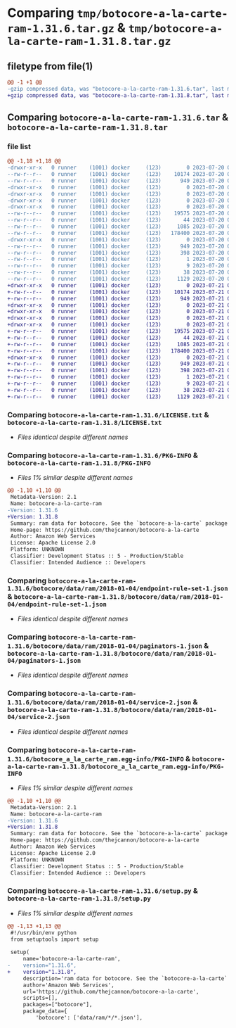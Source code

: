 # Comparing `tmp/botocore-a-la-carte-ram-1.31.6.tar.gz` & `tmp/botocore-a-la-carte-ram-1.31.8.tar.gz`

## filetype from file(1)

```diff
@@ -1 +1 @@
-gzip compressed data, was "botocore-a-la-carte-ram-1.31.6.tar", last modified: Thu Jul 20 01:20:37 2023, max compression
+gzip compressed data, was "botocore-a-la-carte-ram-1.31.8.tar", last modified: Fri Jul 21 01:21:47 2023, max compression
```

## Comparing `botocore-a-la-carte-ram-1.31.6.tar` & `botocore-a-la-carte-ram-1.31.8.tar`

### file list

```diff
@@ -1,18 +1,18 @@
-drwxr-xr-x   0 runner    (1001) docker     (123)        0 2023-07-20 01:20:37.614856 botocore-a-la-carte-ram-1.31.6/
--rw-r--r--   0 runner    (1001) docker     (123)    10174 2023-07-20 01:20:37.000000 botocore-a-la-carte-ram-1.31.6/LICENSE.txt
--rw-r--r--   0 runner    (1001) docker     (123)      949 2023-07-20 01:20:37.614856 botocore-a-la-carte-ram-1.31.6/PKG-INFO
-drwxr-xr-x   0 runner    (1001) docker     (123)        0 2023-07-20 01:20:37.610856 botocore-a-la-carte-ram-1.31.6/botocore/
-drwxr-xr-x   0 runner    (1001) docker     (123)        0 2023-07-20 01:20:37.610856 botocore-a-la-carte-ram-1.31.6/botocore/data/
-drwxr-xr-x   0 runner    (1001) docker     (123)        0 2023-07-20 01:20:37.610856 botocore-a-la-carte-ram-1.31.6/botocore/data/ram/
-drwxr-xr-x   0 runner    (1001) docker     (123)        0 2023-07-20 01:20:37.610856 botocore-a-la-carte-ram-1.31.6/botocore/data/ram/2018-01-04/
--rw-r--r--   0 runner    (1001) docker     (123)    19575 2023-07-20 01:19:55.000000 botocore-a-la-carte-ram-1.31.6/botocore/data/ram/2018-01-04/endpoint-rule-set-1.json
--rw-r--r--   0 runner    (1001) docker     (123)       44 2023-07-20 01:19:55.000000 botocore-a-la-carte-ram-1.31.6/botocore/data/ram/2018-01-04/examples-1.json
--rw-r--r--   0 runner    (1001) docker     (123)     1085 2023-07-20 01:19:55.000000 botocore-a-la-carte-ram-1.31.6/botocore/data/ram/2018-01-04/paginators-1.json
--rw-r--r--   0 runner    (1001) docker     (123)   178400 2023-07-20 01:19:55.000000 botocore-a-la-carte-ram-1.31.6/botocore/data/ram/2018-01-04/service-2.json
-drwxr-xr-x   0 runner    (1001) docker     (123)        0 2023-07-20 01:20:37.610856 botocore-a-la-carte-ram-1.31.6/botocore_a_la_carte_ram.egg-info/
--rw-r--r--   0 runner    (1001) docker     (123)      949 2023-07-20 01:20:37.000000 botocore-a-la-carte-ram-1.31.6/botocore_a_la_carte_ram.egg-info/PKG-INFO
--rw-r--r--   0 runner    (1001) docker     (123)      398 2023-07-20 01:20:37.000000 botocore-a-la-carte-ram-1.31.6/botocore_a_la_carte_ram.egg-info/SOURCES.txt
--rw-r--r--   0 runner    (1001) docker     (123)        1 2023-07-20 01:20:37.000000 botocore-a-la-carte-ram-1.31.6/botocore_a_la_carte_ram.egg-info/dependency_links.txt
--rw-r--r--   0 runner    (1001) docker     (123)        9 2023-07-20 01:20:37.000000 botocore-a-la-carte-ram-1.31.6/botocore_a_la_carte_ram.egg-info/top_level.txt
--rw-r--r--   0 runner    (1001) docker     (123)       38 2023-07-20 01:20:37.614856 botocore-a-la-carte-ram-1.31.6/setup.cfg
--rw-r--r--   0 runner    (1001) docker     (123)     1129 2023-07-20 01:20:37.000000 botocore-a-la-carte-ram-1.31.6/setup.py
+drwxr-xr-x   0 runner    (1001) docker     (123)        0 2023-07-21 01:21:47.659419 botocore-a-la-carte-ram-1.31.8/
+-rw-r--r--   0 runner    (1001) docker     (123)    10174 2023-07-21 01:21:47.000000 botocore-a-la-carte-ram-1.31.8/LICENSE.txt
+-rw-r--r--   0 runner    (1001) docker     (123)      949 2023-07-21 01:21:47.659419 botocore-a-la-carte-ram-1.31.8/PKG-INFO
+drwxr-xr-x   0 runner    (1001) docker     (123)        0 2023-07-21 01:21:47.659419 botocore-a-la-carte-ram-1.31.8/botocore/
+drwxr-xr-x   0 runner    (1001) docker     (123)        0 2023-07-21 01:21:47.659419 botocore-a-la-carte-ram-1.31.8/botocore/data/
+drwxr-xr-x   0 runner    (1001) docker     (123)        0 2023-07-21 01:21:47.659419 botocore-a-la-carte-ram-1.31.8/botocore/data/ram/
+drwxr-xr-x   0 runner    (1001) docker     (123)        0 2023-07-21 01:21:47.659419 botocore-a-la-carte-ram-1.31.8/botocore/data/ram/2018-01-04/
+-rw-r--r--   0 runner    (1001) docker     (123)    19575 2023-07-21 01:21:06.000000 botocore-a-la-carte-ram-1.31.8/botocore/data/ram/2018-01-04/endpoint-rule-set-1.json
+-rw-r--r--   0 runner    (1001) docker     (123)       44 2023-07-21 01:21:06.000000 botocore-a-la-carte-ram-1.31.8/botocore/data/ram/2018-01-04/examples-1.json
+-rw-r--r--   0 runner    (1001) docker     (123)     1085 2023-07-21 01:21:06.000000 botocore-a-la-carte-ram-1.31.8/botocore/data/ram/2018-01-04/paginators-1.json
+-rw-r--r--   0 runner    (1001) docker     (123)   178400 2023-07-21 01:21:06.000000 botocore-a-la-carte-ram-1.31.8/botocore/data/ram/2018-01-04/service-2.json
+drwxr-xr-x   0 runner    (1001) docker     (123)        0 2023-07-21 01:21:47.659419 botocore-a-la-carte-ram-1.31.8/botocore_a_la_carte_ram.egg-info/
+-rw-r--r--   0 runner    (1001) docker     (123)      949 2023-07-21 01:21:47.000000 botocore-a-la-carte-ram-1.31.8/botocore_a_la_carte_ram.egg-info/PKG-INFO
+-rw-r--r--   0 runner    (1001) docker     (123)      398 2023-07-21 01:21:47.000000 botocore-a-la-carte-ram-1.31.8/botocore_a_la_carte_ram.egg-info/SOURCES.txt
+-rw-r--r--   0 runner    (1001) docker     (123)        1 2023-07-21 01:21:47.000000 botocore-a-la-carte-ram-1.31.8/botocore_a_la_carte_ram.egg-info/dependency_links.txt
+-rw-r--r--   0 runner    (1001) docker     (123)        9 2023-07-21 01:21:47.000000 botocore-a-la-carte-ram-1.31.8/botocore_a_la_carte_ram.egg-info/top_level.txt
+-rw-r--r--   0 runner    (1001) docker     (123)       38 2023-07-21 01:21:47.659419 botocore-a-la-carte-ram-1.31.8/setup.cfg
+-rw-r--r--   0 runner    (1001) docker     (123)     1129 2023-07-21 01:21:47.000000 botocore-a-la-carte-ram-1.31.8/setup.py
```

### Comparing `botocore-a-la-carte-ram-1.31.6/LICENSE.txt` & `botocore-a-la-carte-ram-1.31.8/LICENSE.txt`

 * *Files identical despite different names*

### Comparing `botocore-a-la-carte-ram-1.31.6/PKG-INFO` & `botocore-a-la-carte-ram-1.31.8/PKG-INFO`

 * *Files 1% similar despite different names*

```diff
@@ -1,10 +1,10 @@
 Metadata-Version: 2.1
 Name: botocore-a-la-carte-ram
-Version: 1.31.6
+Version: 1.31.8
 Summary: ram data for botocore. See the `botocore-a-la-carte` package for more info.
 Home-page: https://github.com/thejcannon/botocore-a-la-carte
 Author: Amazon Web Services
 License: Apache License 2.0
 Platform: UNKNOWN
 Classifier: Development Status :: 5 - Production/Stable
 Classifier: Intended Audience :: Developers
```

### Comparing `botocore-a-la-carte-ram-1.31.6/botocore/data/ram/2018-01-04/endpoint-rule-set-1.json` & `botocore-a-la-carte-ram-1.31.8/botocore/data/ram/2018-01-04/endpoint-rule-set-1.json`

 * *Files identical despite different names*

### Comparing `botocore-a-la-carte-ram-1.31.6/botocore/data/ram/2018-01-04/paginators-1.json` & `botocore-a-la-carte-ram-1.31.8/botocore/data/ram/2018-01-04/paginators-1.json`

 * *Files identical despite different names*

### Comparing `botocore-a-la-carte-ram-1.31.6/botocore/data/ram/2018-01-04/service-2.json` & `botocore-a-la-carte-ram-1.31.8/botocore/data/ram/2018-01-04/service-2.json`

 * *Files identical despite different names*

### Comparing `botocore-a-la-carte-ram-1.31.6/botocore_a_la_carte_ram.egg-info/PKG-INFO` & `botocore-a-la-carte-ram-1.31.8/botocore_a_la_carte_ram.egg-info/PKG-INFO`

 * *Files 1% similar despite different names*

```diff
@@ -1,10 +1,10 @@
 Metadata-Version: 2.1
 Name: botocore-a-la-carte-ram
-Version: 1.31.6
+Version: 1.31.8
 Summary: ram data for botocore. See the `botocore-a-la-carte` package for more info.
 Home-page: https://github.com/thejcannon/botocore-a-la-carte
 Author: Amazon Web Services
 License: Apache License 2.0
 Platform: UNKNOWN
 Classifier: Development Status :: 5 - Production/Stable
 Classifier: Intended Audience :: Developers
```

### Comparing `botocore-a-la-carte-ram-1.31.6/setup.py` & `botocore-a-la-carte-ram-1.31.8/setup.py`

 * *Files 1% similar despite different names*

```diff
@@ -1,13 +1,13 @@
 #!/usr/bin/env python
 from setuptools import setup
 
 setup(
     name='botocore-a-la-carte-ram',
-    version="1.31.6",
+    version="1.31.8",
     description='ram data for botocore. See the `botocore-a-la-carte` package for more info.',
     author='Amazon Web Services',
     url='https://github.com/thejcannon/botocore-a-la-carte',
     scripts=[],
     packages=["botocore"],
     package_data={
         'botocore': ['data/ram/*/*.json'],
```

